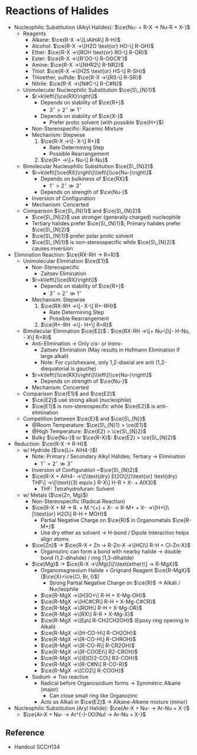 # Reactions of Halides

* Nucleophilic Substitution (Alkyl Halides): $\ce{Nu- + R-X -> Nu-R + X-}$
  * Reagents
    * Alkane: $\ce{R-X ->\[LiAlH4\] R-H}$
    * Alcohol: $\ce{R-X ->\[H2O \text{or} HO-\] R-OH}$
    * Ether: $\ce{R-X ->\[ROH \text{or} RO-\] R-OR}$
    * Ester: $\ce{R-X ->\[R'OO-\] R-OOCR'}$
    * Amine: $\ce{R-X ->\[NHR2\] R-NR2}$
    * Thiol: $\ce{R-X ->\[H2S \text{or} HS-\] R-SH}$
    * Thioether, sulfide: $\ce{R-X ->\[RS-\] R-SR}$
    * Nitrile: $\ce{R-X ->\[N#C-\] R-C#N}$
  * Unimolecular Nucleophilic Substitution $\ce{S\_{N}1}$
    * $r=k\left\[\\ce{RX}\right\]$
      * Depends on stability of $\ce{R+}$
        * $3^{\circ}>2^{\circ}\gg1^{\circ}$
      * Depends on stability of $\ce{X-}$
        * Prefer protic solvent (with possible $\ce{H+}$)
    * Non-Stereospecific: Racemic Mixture
    * Mechanism: Stepwise
      1. $\ce{R-X ->\[- X-\] R+}$
         * Rate Determining Step
         * Possible Rearrangement
      1. $\ce{R+ ->\[+ Nu-\] R-Nu}$
  * Bimolecular Nucleophilic Substitution $\ce{S\_{N}2}$
    * $r=k\left\[\\ce{RX}\right\]\\left\[\\ce{Nu-}\right\]$
      * Depends on bulkiness of $\ce{RX}$
        * $1^{\circ}>2^{\circ}\gg3^{\circ}$
      * Depends on strength of $\ce{Nu-}$
    * Inversion of Configuration
    * Mechanism: Concerted
  * Comparison $\ce{S\_{N}1}$ and $\ce{S\_{N}2}$
    * $\ce{S\_{N}2}$ use stronger (generally charged) nucleophile
    * Tertiary halides prefer $\ce{S\_{N}1}$; Primary halides prefer $\ce{S\_{N}2}$
    * $\ce{S\_{N}1}$ prefer polar protic solvent
    * $\ce{S\_{N}1}$ is non-stereospecific while $\ce{S\_{N}2}$ causes inversion
* Elimination Reaction: $\ce{RX-RH -> R=R}$
  * Unimolecular Elimination $\ce{E1}$
    * Non-Stereospecific
      * Zaitsev Elimination
    * $r=k\left\[\\ce{RX}\right\]$
      * Depends on stability of $\ce{R+}$
        * $3^{\circ}>2^{\circ}\gg1^{\circ}$
    * Mechanism: Stepwise
      1. $\ce{RX-RH ->\[- X-\] R+-RH}$
         * Rate Determining Step
         * Possible Rearrangement
      1. $\ce{R+-RH ->\[- H+\] R=R}$
  * Bimolecular Elimination $\ce{E2}$ : $\ce{RX-RH ->\[+ Nu-\]\[- H-Nu, - X\] R=R}$
    * Anti-Elimination → Only *cis*- or *trans*-
      * Zaitsev Elimination (May results in Hofmann Elimination if large alkali)
      * Note: For cyclohexane, only 1,2-diaxial are anti (1,2-diequatorial is gauche)
    * $r=k\left\[\\ce{RX}\right\]\\left\[\\ce{Nu-}\right\]$
      * Depends on strength of $\ce{Nu-}$
    * Mechanism: Concerted
  * Comparison $\ce{E1}$ and $\ce{E2}$
    * $\ce{E2}$ use strong alkali (nucleophile)
    * $\ce{E1}$ is non-stereospecific while $\ce{E2}$ is anti-elimination
  * Competition between $\ce{E}$ and $\ce{S\_{N}}$
    * @Room Temperature: $\ce{S\_{N}1} > \ce{E1}$
    * @High Temperature: $\ce{E2} > \ce{S\_{N}2}$
    * Bulky $\ce{Nu-}$ or $\ce{R-X}$: $\ce{E2} > \ce{S\_{N}2}$
* Reduction: $\ce{R-X -> R-H}$
  * w/ Hydride ($\ce{Li+ AlH4-}$)
    * Note: Primary / Secondary Alkyl Halides; Tertiary → Elimination  
      - $1^{\circ}>2^{\circ}\gg3^{\circ}$
    * Inversion of Configuration ~$\ce{S\_{N}2}$
    * $\ce{R-X + AlH4- ->\[\\text{dry} Et2O\]\[\\text{or} \text{dry} THF\] ->\[\\text{(3) equiv.} R-X\] H-R + X- + AlX3}$
      * THF: Tetrahydrofuran: Solvent
  * w/ Metals ($\ce{Zn, Mg}$)
    * Non-Stereospecific (Radical Reaction)
    * $\ce{R-X + M -> R. + M.^{+} + X- -> R-M+ + X- ->\[H+\]\[\\text{or} H2O\] R-H + MOH}$
      * Partial Negative Charge on $\ce{R}$ in Organometals $\ce{R-M+}$
      * Use dry ether as solvent → H-bond / Dipole Interaction helps align atoms
    * $\ce{Zn}$ → $\ce{R-X + Zn -> R-Zn-X ->\[HCl\] R-H + Cl-Zn-X}$
      * Organozinc can form a bond with nearby halide → double bond (1,2-dihalide) / ring (1,3-dihalide)
    * $\ce{Mg}$ → $\ce{R-X ->\[Mg\]\[\\text{ether}\] -> R-MgX}$
      * Organomagnesium Halide = Grignard Reagent $\ce{R-MgX}$ ($\ce{X}=\ce{Cl, Br, I}$)
        * Strong Partial Negative Charge on $\ce{R}$ → Alkali / Nucleophile
      * $\ce{R-MgX ->\[H3O+\] R-H + X-Mg-OH}$
      * $\ce{R-MgX ->\[HC#CR\] R-H + X-Mg-C#CR}$
      * $\ce{R-MgX ->\[ROH\] R-H + X-Mg-OR}$
      * $\ce{R-MgX ->\[RX\] R-R + X-Mg-X}$
      * $\ce{R-MgX ->\[Ep\] R-CH2CH2OH}$ (Epoxy ring opening in Alkali)
      * $\ce{R-MgX ->\[H-CO-H\] R-CH2OH}$
      * $\ce{R-MgX ->\[R-CO-H\] R-CHROH}$
      * $\ce{R-MgX ->\[R-CO-R\] R-CR2OH}$
      * $\ce{R-MgX ->\[R-COOEt\] R2-CROH}$
      * $\ce{R-MgX ->\[(EtO)2-CO\] R3-COH}$
      * $\ce{R-MgX ->\[R-C#N\] R-CO-R}$
      * $\ce{R-MgX ->\[CO2\] R-COOH}$
    * Sodium → Too reactive
      * Radical before Organosodium forms → Symmetric Alkane (major)
        * Can close small ring like Organozinc
      * Acts as Alkali in $\ce{E2}$ → Alkane-Alkene mixture (minor)
* Nucleophilic Substitution (Aryl Halide): $\ce{Ar-X + Nu- -> Ar-Nu + X-}$
  * $\ce{Ar-X + Nu- -> Ar^{-}-(X)(Nu) -> Ar-Nu + X-}$

## Reference

* Handout SCCH134
